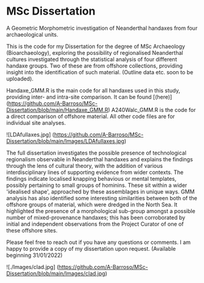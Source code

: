 # MSc Dissertation

A Geometric Morphometric investigation of Neanderthal handaxes from four archaeological units.

This is the code for my Dissertation for the degree of MSc Archaeology (Bioarchaeology), exploring the possibility of regionalised Neanderthal cultures investigated through the statistical analysis of four different handaxe groups. Two of these are from offshore collections, providing insight into the identification of such material.
(Outline data etc. soon to be uploaded).

Handaxe_GMM.R is the main code for all handaxes used in this study, providing inter- and intra-site comparison. It can be found [(here)] (https://github.com/A-Barroso/MSc-Dissertation/blob/main/Handaxe_GMM.R)
A240Walc_GMM.R is the code for a direct comparison of offshore material. All other code files are for individual site analyses.


![LDAfullaxes.jpg] (https://github.com/A-Barroso/MSc-Dissertation/blob/main/Images/LDAfullaxes.jpg)

The full dissertation investigates the possible presence of technological regionalism observable in Neanderthal handaxes and explains the findings through the lens of cultural theory, with the addition of various interdisciplinary lines of supporting evidence from wider contexts. The findings indicate localised knapping behavious or mental templates, possibly pertaining to small groups of hominins. These sit within a wider 'idealised shape', approached by these assemblages in unique ways. GMM analysis has also identified some interesting similarities between both of the offshore groups of material, which were dredged in the North Sea. It highlighted the presence of a morphological sub-group amongst a possible number of mixed-provenance handaxes; this has been corroborated by initial and independent observations from the Project Curator of one of these offshore sites.

Please feel free to reach out if you have any questions or comments. I am happy to provide a copy of my dissertation upon request. (Available beginning 31/01/2022)

![./Images/clad.jpg] (https://github.com/A-Barroso/MSc-Dissertation/blob/main/Images/clad.jpg)
